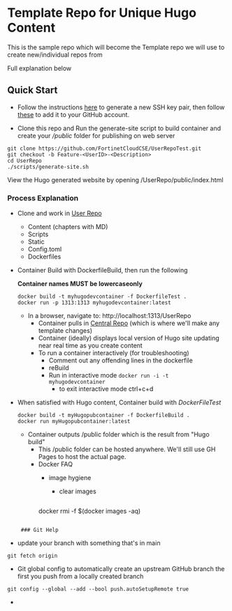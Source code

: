 # Template Repo for Unique Hugo Content

This is the sample repo which will become the Template repo we will use to create new/individual repos from 

Full explanation below

## Quick Start
- Follow the instructions [here](https://docs.github.com/en/authentication/connecting-to-github-with-ssh/generating-a-new-ssh-key-and-adding-it-to-the-ssh-agent) to generate a new SSH key pair, then follow [these](https://docs.github.com/en/authentication/connecting-to-github-with-ssh/adding-a-new-ssh-key-to-your-github-account) to add it to your GitHub account.

- Clone this repo and Run the generate-site script to build container and create your */public* folder for publishing on web server 
```shell
git clone https://github.com/FortinetCloudCSE/UserRepoTest.git
git checkout -b Feature-<UserID>-<Description>
cd UserRepo
./scripts/generate-site.sh
```
View the Hugo generated website by opening /UserRepo/public/index.html 

### Process Explanation 

- Clone and work in [User Repo]("https://github.com/FortinetCloudCSE/UserRepo")
     - Content (chapters with MD)
     - Scripts 
     - Static
     - Config.toml
     - Dockerfiles
- Container Build with DockerfileBuild, then run the following

    **Container names MUST be lowercaseonly**
    ```
    docker build -t myhugodevcontainer -f DockerfileTest .
    docker run -p 1313:1313 myhugodevcontainer:latest
    ```
  - In a browser, navigate to: http://localhost:1313/UserRepo
    - Container pulls in [Central Repo]("https://github.com/FortinetCloudCSE/CentralRepo") (which is where we'll make any template changes)
    - Container (ideally) displays local version of Hugo site updating near real time as you create content
    - To run a container interactively (for troubleshooting)
      - Comment out any offending lines in the dockerfile
      - reBuild
      - Run in interactive mode
      ``` docker run -i -t myhugodevcontainer ```
        - to exit interactive mode ctrl+c+d 
- When satisfied with Hugo content, Container build with *DockerFileTest*
  ```
  docker build -t myHugopubcontainer -f DockerfileBuild .
  docker run myHugopubcontainer:latest
  ```
  - Container outputs /public folder which is the result from "Hugo build"
    - This /public folder can be hosted anywhere.  We'll still use GH Pages to host the actual page.
    - Docker FAQ
      - image hygiene
        - clear images
      
        ```shell
      docker rmi -f $(docker images -aq)
  ```

   ### Git Help
- update your branch with something that's in main
```shell
git fetch origin
```
- Git global config to automatically create an upstream GitHub branch the first you push from a locally created branch
```shell
git config --global --add --bool push.autoSetupRemote true
```
- 
